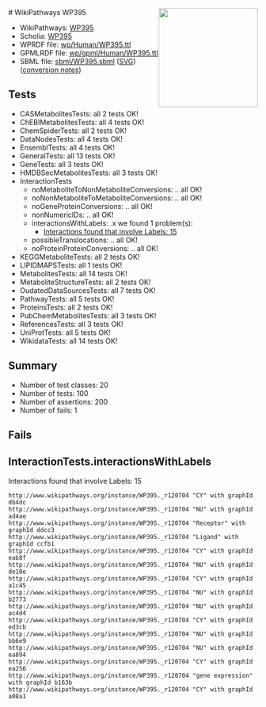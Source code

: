<img style="float: right; width: 200px" src="../logo.png" />
# WikiPathways WP395

* WikiPathways: [WP395](https://identifiers.org/wikipathways:WP395)
* Scholia: [WP395](https://scholia.toolforge.org/wikipathways/WP395)
* WPRDF file: [wp/Human/WP395.ttl](../wp/Human/WP395.ttl)
* GPMLRDF file: [wp/gpml/Human/WP395.ttl](../wp/gpml/Human/WP395.ttl)
* SBML file: [sbml/WP395.sbml](../sbml/WP395.sbml) ([SVG](../sbml/WP395.svg)) ([conversion notes](../sbml/WP395.txt))

## Tests
* CASMetabolitesTests: all 2 tests OK!
* ChEBIMetabolitesTests: all 4 tests OK!
* ChemSpiderTests: all 2 tests OK!
* DataNodesTests: all 4 tests OK!
* EnsemblTests: all 4 tests OK!
* GeneralTests: all 13 tests OK!
* GeneTests: all 3 tests OK!
* HMDBSecMetabolitesTests: all 3 tests OK!
* InteractionTests
    * noMetaboliteToNonMetaboliteConversions: .. all OK!
    * noNonMetaboliteToMetaboliteConversions: .. all OK!
    * noGeneProteinConversions: .. all OK!
    * nonNumericIDs: .. all OK!
    * interactionsWithLabels: .x we found 1 problem(s):
        * [Interactions found that involve Labels: 15](#fe97a8bd)
    * possibleTranslocations: .. all OK!
    * noProteinProteinConversions: .. all OK!
* KEGGMetaboliteTests: all 2 tests OK!
* LIPIDMAPSTests: all 1 tests OK!
* MetabolitesTests: all 14 tests OK!
* MetaboliteStructureTests: all 2 tests OK!
* OudatedDataSourcesTests: all 7 tests OK!
* PathwayTests: all 5 tests OK!
* ProteinsTests: all 2 tests OK!
* PubChemMetabolitesTests: all 3 tests OK!
* ReferencesTests: all 3 tests OK!
* UniProtTests: all 5 tests OK!
* WikidataTests: all 14 tests OK!


## Summary

* Number of test classes: 20
* Number of tests: 100
* Number of assertions: 200
* Number of fails: 1

## Fails

<a name="fe97a8bd" />

## InteractionTests.interactionsWithLabels

Interactions found that involve Labels: 15
```
http://www.wikipathways.org/instance/WP395._r120704 "CY" with graphId db4dc
http://www.wikipathways.org/instance/WP395._r120704 "NU" with graphId ad4ae
http://www.wikipathways.org/instance/WP395._r120704 "Receptor" with graphId ddcc3
http://www.wikipathways.org/instance/WP395._r120704 "Ligand" with graphId ccfb1
http://www.wikipathways.org/instance/WP395._r120704 "CY" with graphId eab8f
http://www.wikipathways.org/instance/WP395._r120704 "NU" with graphId de10e
http://www.wikipathways.org/instance/WP395._r120704 "CY" with graphId a1c45
http://www.wikipathways.org/instance/WP395._r120704 "NU" with graphId b2773
http://www.wikipathways.org/instance/WP395._r120704 "NU" with graphId ac4d4
http://www.wikipathways.org/instance/WP395._r120704 "CY" with graphId ed3cb
http://www.wikipathways.org/instance/WP395._r120704 "NU" with graphId bb6e9
http://www.wikipathways.org/instance/WP395._r120704 "NU" with graphId ea894
http://www.wikipathways.org/instance/WP395._r120704 "CY" with graphId ea256
http://www.wikipathways.org/instance/WP395._r120704 "gene expression" with graphId b163b
http://www.wikipathways.org/instance/WP395._r120704 "CY" with graphId a08a1
```

